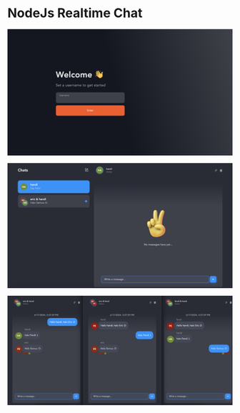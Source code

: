 # NodeJs Realtime Chat

![alt text](/NodeJs-Realtime-Chat-v1.png?raw=true)

![alt text](/NodeJs-Realtime-Chat-v2.png?raw=true)

![alt text](/NodeJs-Realtime-Chat-v3.png?raw=true)
